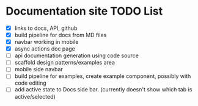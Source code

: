 # Documentation site TODO List

- [x] links to docs, API, github
- [x] build pipeline for docs from MD files
- [x] navbar working in mobile
- [x] async actions doc page
- [ ] api documentation generation using code source
- [ ] scaffold design patterns/examples area
- [ ] mobile side navbar
- [ ] build pipeline for examples, create example component, possibly with code editing
- [ ] add active state to Docs side bar. (currently doesn't show which tab is active/selected)
